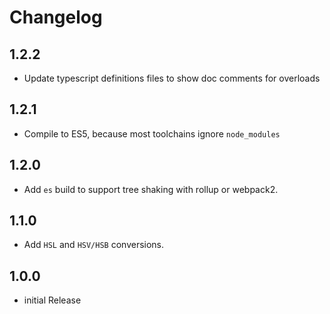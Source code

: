 # Changelog

## 1.2.2

- Update typescript definitions files to show doc comments for overloads

## 1.2.1

- Compile to ES5, because most toolchains ignore `node_modules`

## 1.2.0

- Add `es` build to support tree shaking with rollup or webpack2.

## 1.1.0

- Add `HSL` and `HSV/HSB` conversions.

## 1.0.0

- initial Release
